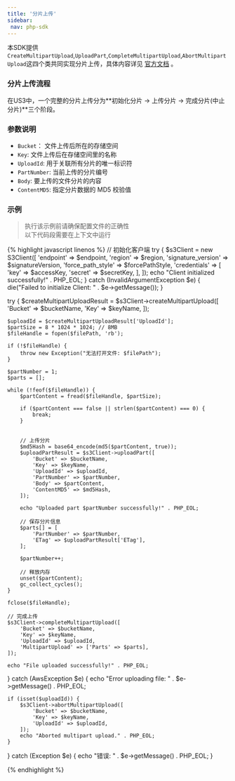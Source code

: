 ```yaml
---
title: '分片上传'
sidebar:
 nav: php-sdk
---
```

本SDK提供`CreateMultipartUpload`,`UploadPart`,`CompleteMultipartUpload`,`AbortMultipartUpload`这四个类共同实现分片上传，具体内容详见 [官方文档](https://docs.aws.amazon.com/aws-sdk-php/v3/api/api-s3-2006-03-01.html#createmultipartupload) 。



### 分片上传流程
在US3中，一个完整的分片上传分为**初始化分片 -> 上传分片 -> 完成分片(中止分片)**三个阶段。


### 参数说明
- `Bucket`： 文件上传后所在的存储空间
- `Key`: 文件上传后在存储空间里的名称
- `UploadId`: 用于关联所有分片的唯一标识符
- `PartNumber`: 当前上传的分片编号
- `Body`: 要上传的文件分片的内容
- `ContentMD5`: 指定分片数据的 MD5 校验值

### 示例
> 执行该示例前请确保配置文件的正确性<br>以下代码段需要在上下文中运行

<div class="copyable" markdown="1">
{% highlight javascript linenos %}
// 初始化客户端
try {
    $s3Client = new S3Client([
        'endpoint' => $endpoint,
        'region' => $region,
        'signature_version' => $signatureVersion,
        'force_path_style' => $forcePathStyle,
        'credentials' => [
            'key' => $accessKey,
            'secret' => $secretKey,
        ],
    ]);
    echo "Client initialized successfully!" . PHP_EOL;
} catch (InvalidArgumentException $e) {
    die("Failed to initialize Client: " . $e->getMessage());
}

try {
$createMultipartUploadResult = $s3Client->createMultipartUpload([
'Bucket' => $bucketName,
'Key' => $keyName,
]);

    $uploadId = $createMultipartUploadResult['UploadId'];
    $partSize = 8 * 1024 * 1024; // 8MB
    $fileHandle = fopen($filePath, 'rb');

    if (!$fileHandle) {
        throw new Exception("无法打开文件: $filePath");
    }

    $partNumber = 1;
    $parts = [];

    while (!feof($fileHandle)) {
        $partContent = fread($fileHandle, $partSize);

        if ($partContent === false || strlen($partContent) === 0) {
            break;
        }


        // 上传分片
        $md5Hash = base64_encode(md5($partContent, true));
        $uploadPartResult = $s3Client->uploadPart([
            'Bucket' => $bucketName,
            'Key' => $keyName,
            'UploadId' => $uploadId,
            'PartNumber' => $partNumber,
            'Body' => $partContent,
            'ContentMD5' => $md5Hash,
        ]);

        echo "Uploaded part $partNumber successfully!" . PHP_EOL;

        // 保存分片信息
        $parts[] = [
            'PartNumber' => $partNumber,
            'ETag' => $uploadPartResult['ETag'],
        ];

        $partNumber++;

        // 释放内存
        unset($partContent);
        gc_collect_cycles();
    }

    fclose($fileHandle);

    // 完成上传
    $s3Client->completeMultipartUpload([
        'Bucket' => $bucketName,
        'Key' => $keyName,
        'UploadId' => $uploadId,
        'MultipartUpload' => ['Parts' => $parts],
    ]);

    echo "File uploaded successfully!" . PHP_EOL;
} catch (AwsException $e) {
echo "Error uploading file: " . $e->getMessage() . PHP_EOL;

    if (isset($uploadId)) {
        $s3Client->abortMultipartUpload([
            'Bucket' => $bucketName,
            'Key' => $keyName,
            'UploadId' => $uploadId,
        ]);
        echo "Aborted multipart upload." . PHP_EOL;
    }
} catch (Exception $e) {
echo "错误: " . $e->getMessage() . PHP_EOL;
}


{% endhighlight %}
</div>
